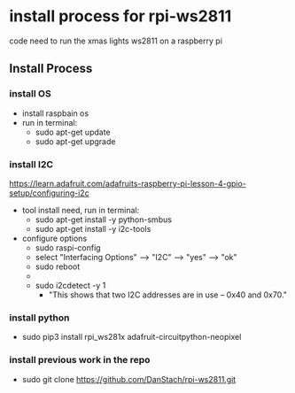 # install process for rpi-ws2811
code need to run the xmas lights ws2811 on a raspberry pi

## Install Process

### install OS
- install raspbain os
- run in terminal:
  - sudo apt-get update
  - sudo apt-get upgrade

### install I2C
https://learn.adafruit.com/adafruits-raspberry-pi-lesson-4-gpio-setup/configuring-i2c
- tool install need, run in terminal:
  - sudo apt-get install -y python-smbus
  - sudo apt-get install -y i2c-tools
- configure options
  - sudo raspi-config
  - select "Interfacing Options" --> "I2C" --> "yes" --> "ok"
  - sudo reboot
  - <after reboot>
  - sudo i2cdetect -y 1
    - "This shows that two I2C addresses are in use – 0x40 and 0x70."

### install python
- sudo pip3 install rpi_ws281x adafruit-circuitpython-neopixel
### install previous work in the repo
- sudo git clone https://github.com/DanStach/rpi-ws2811.git

